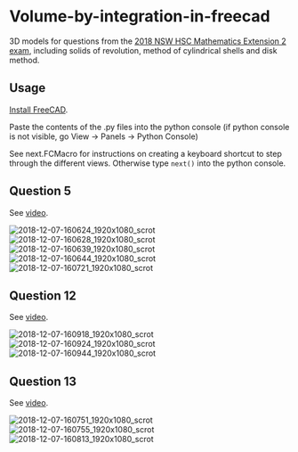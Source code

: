 # Volume-by-integration-in-freecad
3D models for questions from the [2018 NSW HSC Mathematics Extension 2 exam](http://educationstandards.nsw.edu.au/wps/portal/nesa/11-12/Understanding-the-curriculum/resources/hsc-exam-papers/hsc-exam-paper-detail/2018/mathematics-extension-2-2018-hsc-exam-pack), including solids of revolution, method of cylindrical shells and disk method.

## Usage
[Install FreeCAD](https://www.freecadweb.org/wiki/Download).

Paste the contents of the .py files into the python console (if python console is not visible, go View -> Panels -> Python Console)

See next.FCMacro for instructions on creating a keyboard shortcut to step through the different views. Otherwise type `next()` into the python console.

## Question 5
See [video](https://youtu.be/II97RPjbtuU?t=601).

![2018-12-07-160624_1920x1080_scrot](https://user-images.githubusercontent.com/24600895/49629034-8cf9dd80-fa3b-11e8-93b2-0be32e21e0a7.png)
![2018-12-07-160628_1920x1080_scrot](https://user-images.githubusercontent.com/24600895/49629035-8cf9dd80-fa3b-11e8-8ed5-5808e9a64c1f.png)
![2018-12-07-160639_1920x1080_scrot](https://user-images.githubusercontent.com/24600895/49629036-8d927400-fa3b-11e8-9e91-7d46db0fe833.png)
![2018-12-07-160644_1920x1080_scrot](https://user-images.githubusercontent.com/24600895/49629037-8d927400-fa3b-11e8-9a42-7565e7f3fa33.png)
![2018-12-07-160721_1920x1080_scrot](https://user-images.githubusercontent.com/24600895/49629038-8e2b0a80-fa3b-11e8-95b1-0465661b76b9.png)

## Question 12
See [video](https://youtu.be/wrLoTWSi_X4).

![2018-12-07-160918_1920x1080_scrot](https://user-images.githubusercontent.com/24600895/49629042-8ec3a100-fa3b-11e8-8e31-bd3a941e5c68.png)
![2018-12-07-160924_1920x1080_scrot](https://user-images.githubusercontent.com/24600895/49629044-8ec3a100-fa3b-11e8-886d-26ff130217e4.png)
![2018-12-07-160944_1920x1080_scrot](https://user-images.githubusercontent.com/24600895/49629045-8f5c3780-fa3b-11e8-95f2-b2d5a165a3a9.png)

## Question 13
See [video](https://youtu.be/rCHJefPD1js).

![2018-12-07-160751_1920x1080_scrot](https://user-images.githubusercontent.com/24600895/49629039-8e2b0a80-fa3b-11e8-9961-a3747dd83333.png)
![2018-12-07-160755_1920x1080_scrot](https://user-images.githubusercontent.com/24600895/49629040-8e2b0a80-fa3b-11e8-8b8b-caf7a8682c42.png)
![2018-12-07-160813_1920x1080_scrot](https://user-images.githubusercontent.com/24600895/49629041-8ec3a100-fa3b-11e8-922e-0f6cd860b9dd.png)
